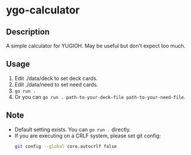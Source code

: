 # ygo-calculator
## Description
A simple calculator for YUGIOH. May be useful but don't expect too much.
## Usage
1. Edit ./data/deck to set deck cards.
2. Edit ./data/need to set need cards.
3. `go run .`
4. Or you can `go run . path-to-your-deck-file path-to-your-need-file`.
## Note
- Default setting exists. You can `go run .` directly.
- If you are executing on a CRLF system, please set git config:
    ```bash
    git config --global core.autocrlf false
    ```